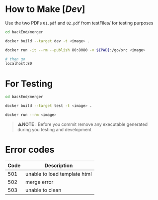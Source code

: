 # How to Make [*Dev*]

Use the two PDFs `01.pdf` and `02.pdf` from testFiles/ for testing purposes

```sh
cd backEnd/merger

docker build --target dev -t <image> .

docker run -it --rm --publish 80:8080 -v ${PWD}:/go/src <image>

# then go
localhost:80
```

# For Testing
```sh
cd backEnd/merger

docker build --target test -t <image> .

docker run --rm <image>

```

> ⚠️**NOTE** : Before you commit remove any executable generated during you testing and development

# Error codes

Code | Description
-|-
501 | unable to load template html
502 | merge error
503 | unable to clean